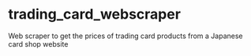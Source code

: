 # trading_card_webscraper
Web scraper to get the prices of trading card products from a Japanese card shop website
